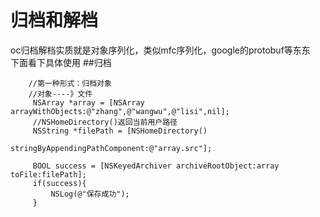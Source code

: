 # 归档和解档
oc归档解档实质就是对象序列化，类似mfc序列化，google的protobuf等东东  
下面看下具体使用
##归档
```
    //第一种形式：归档对象  
    //对象----》文件  
     NSArray *array = [NSArray arrayWithObjects:@"zhang",@"wangwu",@"lisi",nil];  
     //NSHomeDirectory()返回当前用户路径
     NSString *filePath = [NSHomeDirectory()
                           stringByAppendingPathComponent:@"array.src"];  
       
     BOOL success = [NSKeyedArchiver archiveRootObject:array toFile:filePath];  
     if(success){  
         NSLog(@"保存成功");  
     }  
```
